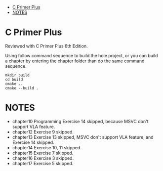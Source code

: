 - [C Primer Plus](#c-primer-plus)
- [NOTES](#notes)

# C Primer Plus

Reviewed with C Primer Plus 6th Edition.

Using follow command sequence to build the hole project, or you can build a chapter by entering the chapter folder than do the same command sequence.

```
mkdir build
cd build
cmake ..
cmake --build .
```

# NOTES

- chapter10 Programming Exercise 14 skipped, because MSVC don't support VLA feature.
- chapter12 Exercise 9 skipped.
- chapter13 Exercise 13 skipped, MSVC don't support VLA feature, and Exercise 14 skipped.
- chapter14 Exercise 10, 11 skipped.
- chapter15 Exercise 7 skipped.
- chapter16 Exercise 3 skipped.
- chapter17 Exercise 5 skipped.